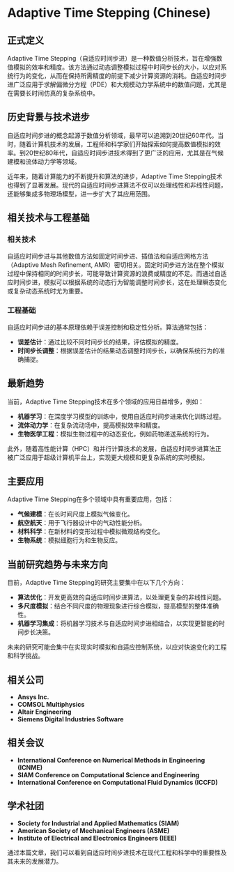# Adaptive Time Stepping (Chinese)

## 正式定义
Adaptive Time Stepping（自适应时间步进）是一种数值分析技术，旨在增强数值模拟的效率和精度。该方法通过动态调整模拟过程中时间步长的大小，以应对系统行为的变化，从而在保持所需精度的前提下减少计算资源的消耗。自适应时间步进广泛应用于求解偏微分方程（PDE）和大规模动力学系统中的数值问题，尤其是在需要长时间仿真的复杂系统中。

## 历史背景与技术进步
自适应时间步进的概念起源于数值分析领域，最早可以追溯到20世纪60年代。当时，随着计算机技术的发展，工程师和科学家们开始探索如何提高数值模拟的效率。到20世纪80年代，自适应时间步进技术得到了更广泛的应用，尤其是在气候建模和流体动力学等领域。

近年来，随着计算能力的不断提升和算法的进步，Adaptive Time Stepping技术也得到了显著发展。现代的自适应时间步进算法不仅可以处理线性和非线性问题，还能够集成多物理场模型，进一步扩大了其应用范围。

## 相关技术与工程基础
### 相关技术
自适应时间步进与其他数值方法如固定时间步进、插值法和自适应网格方法（Adaptive Mesh Refinement, AMR）密切相关。固定时间步进方法在整个模拟过程中保持相同的时间步长，可能导致计算资源的浪费或精度的不足。而通过自适应时间步进，模拟可以根据系统的动态行为智能调整时间步长，这在处理瞬态变化或复杂动态系统时尤为重要。

### 工程基础
自适应时间步进的基本原理依赖于误差控制和稳定性分析。算法通常包括：
- **误差估计**：通过比较不同时间步长的结果，评估模拟的精度。
- **时间步长调整**：根据误差估计的结果动态调整时间步长，以确保系统行为的准确捕捉。

## 最新趋势
当前，Adaptive Time Stepping技术在多个领域的应用日益增多，例如：
- **机器学习**：在深度学习模型的训练中，使用自适应时间步进来优化训练过程。
- **流体动力学**：在复杂流动场中，提高模拟效率和精度。
- **生物医学工程**：模拟生物过程中的动态变化，例如药物递送系统的行为。

此外，随着高性能计算（HPC）和并行计算技术的发展，自适应时间步进算法正被广泛应用于超级计算机平台上，实现更大规模和更复杂系统的实时模拟。

## 主要应用
Adaptive Time Stepping在多个领域中具有重要应用，包括：
- **气候建模**：在长时间尺度上模拟气候变化。
- **航空航天**：用于飞行器设计中的气动性能分析。
- **材料科学**：在新材料的变形过程中模拟微观结构变化。
- **生物系统**：模拟细胞行为和生物反应。

## 当前研究趋势与未来方向
目前，Adaptive Time Stepping的研究主要集中在以下几个方向：
- **算法优化**：开发更高效的自适应时间步进算法，以处理更复杂的非线性问题。
- **多尺度模拟**：结合不同尺度的物理现象进行综合模拟，提高模型的整体准确性。
- **机器学习集成**：将机器学习技术与自适应时间步进相结合，以实现更智能的时间步长决策。

未来的研究可能会集中在实现实时模拟和自适应控制系统，以应对快速变化的工程和科学挑战。

## 相关公司
- **Ansys Inc.**
- **COMSOL Multiphysics**
- **Altair Engineering**
- **Siemens Digital Industries Software**

## 相关会议
- **International Conference on Numerical Methods in Engineering (ICNME)**
- **SIAM Conference on Computational Science and Engineering**
- **International Conference on Computational Fluid Dynamics (ICCFD)**

## 学术社团
- **Society for Industrial and Applied Mathematics (SIAM)**
- **American Society of Mechanical Engineers (ASME)**
- **Institute of Electrical and Electronics Engineers (IEEE)**

通过本篇文章，我们可以看到自适应时间步进技术在现代工程和科学中的重要性及其未来的发展潜力。